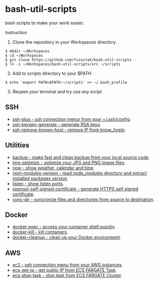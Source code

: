 # bash-util-scripts

bash scripts to make your work easier.

Instruction

1) Clone the repository in your Workspaces directory.

```
$ mkdir ~/Workspaces
$ cd ~/Workspaces
$ git clone https://github.com/fszostak/bash-util-scripts
$ ln -s ~/Workspaces/bash-util-scripts/src ~/scripts
```

2) Add to scripts directory to your $PATH

```
$ echo 'export PATH=$PATH:~/scripts' >> ~/.bash_profile
```

3) Reopen your terminal and try use any script


## SSH
- [ssh-plus - ssh connection menur from your ~/.ssh/config](https://github.com/fszostak/bash-util-scripts/blob/master/docs/ssh.md).
- [ssh-keygen-generate - generate RSA keys](https://github.com/fszostak/bash-util-scripts/blob/master/docs/ssh.md).
- [ssh-remove-known-host - remove IP from know_hosts](https://github.com/fszostak/bash-util-scripts/blob/master/docs/ssh.md).

## Utilities
- [backup - make fast and clean backup from your local source code](https://github.com/fszostak/bash-util-scripts/blob/master/docs/backup.md).
- [img-optimize - optimize your JPG and PNG image files](https://github.com/fszostak/bash-util-scripts/blob/master/docs/optimize.md).
- [now - show weather, calendar and time](https://github.com/fszostak/bash-util-scripts/blob/master/docs/now.md).
- [npm-modules-version - read node_modules directory and extract installed packages version](https://github.com/fszostak/bash-util-scripts/blob/master/docs/npm-modules-version.md).
- [listen - show listen ports](https://github.com/fszostak/bash-util-scripts/blob/master/docs/listen.md).
- [openssl-self-signed-certificate - generate HTTPS self signed certificate](https://github.com/fszostak/bash-util-scripts/blob/master/docs/openssl-self-signed-certificate.md).
- [sync-dir - syncronize files and directories from source to destination](https://github.com/fszostak/bash-util-scripts/blob/master/docs/sync-dir.md).

## Docker
- [docker-exec - access your container shell quickly](https://github.com/fszostak/bash-util-scripts/blob/master/docs/docker.md).
- [docker-kill - kill containers](https://github.com/fszostak/bash-util-scripts/blob/master/docs/docker.md).
- [docker-cleanup - clean up your Docker environment](https://github.com/fszostak/bash-util-scripts/blob/master/docs/docker.md).

## AWS
- [ec2 - ssh connection menu from your AWS instances](https://github.com/fszostak/bash-util-scripts/blob/master/docs/ec2.md).
- [ecs-get-ip - get public IP from ECS FARGATE Task](https://github.com/fszostak/bash-util-scripts/blob/master/docs/ecs-get-ip.md).
- [ecs-stop-task - stop task from ECS FARGATE Cluster](https://github.com/fszostak/bash-util-scripts/blob/master/docs/ecs-stop-task.md).
